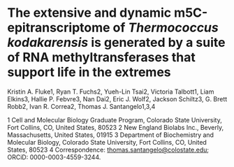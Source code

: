 # The extensive and dynamic m5C-epitranscriptome of *Thermococcus kodakarensis* is generated by a suite of RNA methyltransferases that support life in the extremes

Kristin A. Fluke1, Ryan T. Fuchs2, Yueh-Lin Tsai2, Victoria Talbott1, Liam Elkins3, Hallie P. Febvre3, Nan Dai2, Eric J. Wolf2, Jackson Schiltz3, G. Brett Robb2, Ivan R. Correa2, Thomas J. Santangelo1,3,4

1 Cell and Molecular Biology Graduate Program, Colorado State University, Fort Collins, CO, United States, 80523
2 New England Biolabs Inc., Beverly, Massachusetts, United States, 01915
3 Department of Biochemistry and Molecular Biology, Colorado State University, Fort Collins, CO, United States, 80523
4 Correspondence: thomas.santangelo@colostate.edu; ORCiD: 0000-0003-4559-3244.
